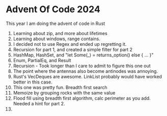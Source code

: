 # Advent Of Code 2024

This year I am doing the advent of code in Rust

1. Learning about zip, and more about lifetimes
2. Learning about windows, range contains.
3. I decided not to use Regex and ended up regretting it.
4. Recursion for part 1, and created a simple filter for part 2
5. HashMap, HashSet, and "let Some(_) = returns_option() else { ... }"
6. Enum, PartialEq, and Result
7. Recursion - Took longer than I care to admit to figure this one out
8. The point where the antennas also become antinodes was annoying.
9. Rust's VecDeques are awesome. LinkList probably would have worked better in this case.
10. This one was pretty fun. Breadth first search
11. Memoize by grouping rocks with the same value
12. Flood fill using breadth first algorithm, calc perimeter as you add. Needed a hint for part 2.
13. 